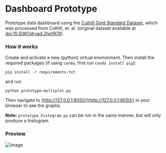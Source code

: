 # Dashboard Prototype
Prototype data dashboard using the [Cuthill Gold Standard Dataset](https://datacommons.tdai.osu.edu/dataset.xhtml?persistentId=doi:10.5072/FK2/GZYWNV&version=DRAFT), which was processed from Cuthill, et. al. (original dataset available at [doi:10.5061/dryad.2hp1978](https://doi.org/10.5061/dryad.2hp1978)).


### How it works

Create and activate a new (python) virtual environment. 
Then install the required packages (if using `conda`, first run `conda install pip`):

``` 
pip install -r requirements.txt 
```

and run 

```
python prototype-multiplot.py
```

Then navigate to [http://127.0.0.1:8050/](http://127.0.0.1:8050/) in your browser to see the graphs.


**Note:** `prototype_histogram.py` can be run in the same manner, but will only produce a histogram.

### Preview
![image](https://github.com/Imageomics/dashboard-prototype/assets/31709066/1a9e5f20-5565-43a4-bd80-fbb2b66bb507)
